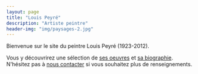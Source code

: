 ```yaml
---
layout: page
title: "Louis Peyré"
description: "Artiste peintre"
header-img: "img/paysages-2.jpg"
---
```


Bienvenue sur le site du peintre Louis Peyré (1923-2012).

Vous y découvrirez une sélection de [ses oeuvres](tableaux/) et [sa biographie](apropos/).
N'hésitez pas à [nous contacter](contacts/) si vous souhaitez plus de renseignements.  
